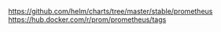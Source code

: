 https://github.com/helm/charts/tree/master/stable/prometheus
https://hub.docker.com/r/prom/prometheus/tags
